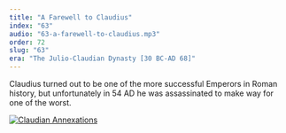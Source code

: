 ```yaml
---
title: "A Farewell to Claudius"
index: "63"
audio: "63-a-farewell-to-claudius.mp3"
order: 72
slug: "63"
era: "The Julio-Claudian Dynasty [30 BC-AD 68]"
---
```


Claudius turned out to be one of the more successful Emperors in Roman history, but unfortunately in 54 AD he was assassinated to make way for one of the worst.

<span style="text-decoration: underline;">[![Claudian Annexations](http://thehistoryofrome.typepad.com/.a/6a01053629a711970c01157239cffe970b-800wi "Claudian Annexations")](http://thehistoryofrome.typepad.com/.a/6a01053629a711970c01157239cffe970b-pi)</span>  


